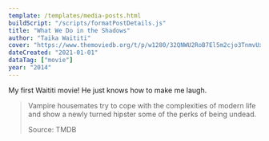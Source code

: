 ```yaml
---
template: /templates/media-posts.html
buildScript: "/scripts/formatPostDetails.js"
title: "What We Do in the Shadows"
author: "Taika Waititi"
cover: "https://www.themoviedb.org/t/p/w1280/32QNWU2RoB7El5m2cjo3TnmvUxJ.jpg"
dateCreated: "2021-01-01"
dataTag: ["movie"]
year: "2014"
---
```


My first Waititi movie! He just knows how to make me laugh.

> Vampire housemates try to cope with the complexities of modern life and show a newly turned hipster some of the perks of being undead.
>
> Source: TMDB
